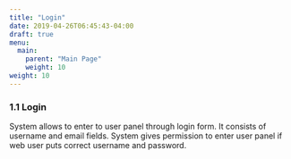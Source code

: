 ```yaml
---
title: "Login"
date: 2019-04-26T06:45:43-04:00
draft: true
menu:
  main:
    parent: "Main Page"
    weight: 10
weight: 10
---
```


### 1.1 Login

System allows to enter to user panel through login form. It consists of username and email fields. System gives permission to enter user panel if web user puts correct username and password.
